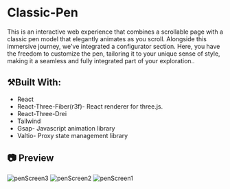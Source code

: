 # Classic-Pen

This is an interactive web experience that combines a scrollable page with a classic pen model that elegantly animates as you scroll. Alongside this immersive journey, we've integrated a configurator section. Here, you have the freedom to customize the pen, tailoring it to your unique sense of style, making it a seamless and fully integrated part of your exploration..

## ⚒️Built With:

* React
* React-Three-Fiber(r3f)- React renderer for three.js.
* React-Three-Drei<br>
* Tailwind<br>
* Gsap- Javascript animation library
* Valtio- Proxy state management library

## 📷 Preview

![penScreen3](https://github.com/stanleynzegwu/Classic-Pen/assets/107365512/27d49e77-d8d3-43eb-bff0-26c511c1e539)
![penScreen2](https://github.com/stanleynzegwu/Classic-Pen/assets/107365512/ef1405f3-79ae-4768-ba16-4c47c475edcc)
![penScreen1](https://github.com/stanleynzegwu/Classic-Pen/assets/107365512/4ef79c8a-d57b-4a03-b09b-fde657fad5f6)
